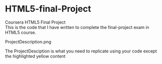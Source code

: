 # HTML5-final-Project
Coursera HTML5 Final Project  
This is the code that I have written to complete the final-project exam in HTML5 course. 

ProjectDescription.png 

The ProjectDesciption is what you need to replicate using your code except the highlighted yellow content
